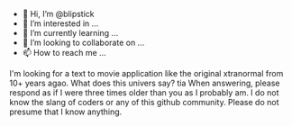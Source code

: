 - 👋 Hi, I’m @blipstick
- 👀 I’m interested in ...
- 🌱 I’m currently learning ...
- 💞️ I’m looking to collaborate on ...
- 📫 How to reach me ...

<!---
blipstick/blipstick is a ✨ special ✨ repository because its `README.md` (this file) appears on your GitHub profile.
You can click the Preview link to take a look at your changes.
--->
I'm looking for a text to movie application like the original xtranormal from 10+ years agao. What does this univers say? tia
When answering, please respond as if I were three times older than you as I probably am. I do not know the slang of coders or any of this github community. Please do not presume that I know anything.

